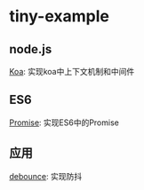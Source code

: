 # tiny-example

## node.js
[Koa](https://github.com/liuweitao111/tiny-example/tree/master/koa): 实现koa中上下文机制和中间件

## ES6
[Promise](https://github.com/liuweitao111/tiny-example/tree/master/promise): 实现ES6中的Promise

## 应用
[debounce](https://github.com/liuweitao111/tiny-example/tree/master/debounce.js): 实现防抖